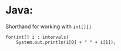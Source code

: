 Java:
====================================================

Shorthand for working with ```int[][]```
```
for(int[] i : intervals)
    System.out.println(i[0] + " " + i[1]);
```
